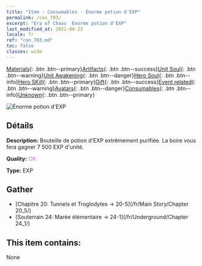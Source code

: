 ```yaml
---
title: "Item - Consumables - Énorme potion d'EXP"
permalink: /con_703/
excerpt: "Era of Chaos  Énorme potion d'EXP"
last_modified_at: 2021-04-23
locale: fr
ref: "con_703.md"
toc: false
classes: wide
---
```

 [Materials](/ItemsFR/){: .btn .btn--primary}[Artifacts](/ItemsFR/Artifacts/){: .btn .btn--success}[Unit Soul](/ItemsFR/UnitSoul/){: .btn .btn--warning}[Unit Awakening](/ItemsFR/UnitAwakening/){: .btn .btn--danger}[Hero Soul](/ItemsFR/HeroSoul/){: .btn .btn--info}[Hero SKill](/ItemsFR/HeroSkill/){: .btn .btn--primary}[Gift](/ItemsFR/Gift/){: .btn .btn--success}[Event related](/ItemsFR/Events/){: .btn .btn--warning}[Avatars](/ItemsFR/Avatars/){: .btn .btn--danger}[Consumables](/ItemsFR/Consumables/){: .btn .btn--info}[Unknown](/ItemsFR/Unknown/){: .btn .btn--primary}

 ![Énorme potion d'EXP](/images/t/i_503.png)

## Détails
 **Description:** Bouteille de potion d'EXP extrêmement purifiée. La boire vous fera gagner 7 500 EXP d'unité.

 **Quality:** <span style="color: #DA70D6">OK</span>

 **Type:** EXP

## Gather

*    [Chapitre 20: Tunnels et Troglodytes -> 20-5](/fr/Main Story/Chapter 20_5/) 
*    [Souterrain 24: Marée élémentaire -> 24-1](/fr/Underground/Chapter 24_1/) 

## This item contains:

  None

